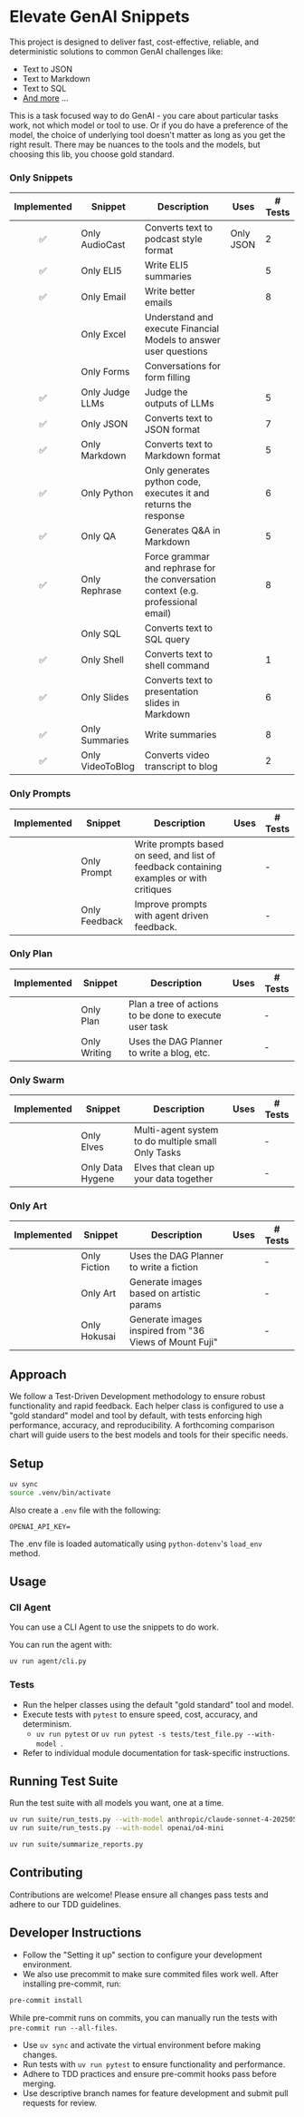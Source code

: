 # Elevate GenAI Snippets
This project is designed to deliver fast, cost-effective, reliable, and deterministic solutions to common GenAI challenges like:
- Text to JSON
- Text to Markdown
- Text to SQL
- [And more](#snippets) ...

This is a task focused way to do GenAI - you care about particular tasks work, not which model or tool to use. Or if you do have a preference of the model, the choice of underlying tool doesn't matter as long as you get the right result. There may be nuances to the tools and the models, but choosing this lib, you choose gold standard.


### Only Snippets

| Implemented | Snippet          | Description                      | Uses      | # Tests |
|:-----------:|------------------|----------------------------------|-----------|---------|
| ✅          | Only AudioCast      | Converts text to podcast style format | Only JSON | 2       |
| ✅          | Only ELI5          | Write ELI5 summaries        |           | 5       |
| ✅          | Only Email         | Write better emails        |           | 8       |
|           | Only Excel         | Understand and execute Financial Models to answer user questions        |           |        |
|           | Only Forms         | Conversations for form filling       |           |        |
| ✅          | Only Judge LLMs    | Judge the outputs of LLMs        |           | 5       |
| ✅          | Only JSON          | Converts text to JSON format     |           | 7       |
| ✅          | Only Markdown      | Converts text to Markdown format |           | 5       |
| ✅          | Only Python        | Only generates python code, executes it and returns the response |           | 6       |
| ✅          | Only QA            | Generates Q&A in Markdown |           | 5       |
| ✅          | Only Rephrase      | Force grammar and rephrase for the conversation context (e.g. professional email) |           | 8       |
|          | Only SQL           | Converts text to SQL query       |           |        |
| ✅          | Only Shell         | Converts text to shell command |           | 1       |
| ✅          | Only Slides        | Converts text to presentation slides in Markdown |           | 6       |
| ✅          | Only Summaries     | Write summaries        |           | 8       |
| ✅          | Only VideoToBlog   | Converts video transcript to blog |           | 2       |

### Only Prompts

| Implemented | Snippet          | Description                      | Uses | # Tests |
|:-----------:|------------------|----------------------------------|------|---------|
|            | Only Prompt      | Write prompts based on seed, and list of feedback containing examples or with critiques |      | -       |
|            | Only Feedback      | Improve prompts with agent driven feedback. |      | -       |


### Only Plan

| Implemented | Snippet          | Description                      | Uses | # Tests |
|:-----------:|------------------|----------------------------------|------|---------|
|            | Only Plan      | Plan a tree of actions to be done to execute user task |      | -       |
|            | Only Writing      | Uses the DAG Planner to write a blog, etc. |      | -       |

### Only Swarm

| Implemented | Snippet          | Description                      | Uses | # Tests |
|:-----------:|------------------|----------------------------------|------|---------|
|            | Only Elves | Multi-agent system to do multiple small Only Tasks |      | -       |
|            | Only Data Hygene | Elves that clean up your data together |      | -       |

### Only Art

| Implemented | Snippet          | Description                      | Uses | # Tests |
|:-----------:|------------------|----------------------------------|------|---------|
|            | Only Fiction      | Uses the DAG Planner to write a fiction |      | -       |
|            | Only Art      | Generate images based on artistic params |      | -       |
|            | Only Hokusai      | Generate images inspired from "36 Views of Mount Fuji" |      | -       |


## Approach
We follow a Test-Driven Development methodology to ensure robust functionality and rapid feedback. Each helper class is configured to use a "gold standard" model and tool by default, with tests enforcing high performance, accuracy, and reproducibility. A forthcoming comparison chart will guide users to the best models and tools for their specific needs.

## Setup

```bash
uv sync
source .venv/bin/activate
```

Also create a `.env` file with the following:
```
OPENAI_API_KEY=
```
The .env file is loaded automatically using `python-dotenv`'s `load_env` method.

## Usage

### ClI Agent
You can use a CLI Agent to use the snippets to do work.

You can run the agent with:
```bash
uv run agent/cli.py
```

### Tests

- Run the helper classes using the default "gold standard" tool and model.
- Execute tests with `pytest` to ensure speed, cost, accuracy, and determinism.
    - `uv run pytest` or `uv run pytest -s tests/test_file.py --with-model `.
- Refer to individual module documentation for task-specific instructions.

## Running Test Suite
Run the test suite with all models you want, one at a time.

```bash
uv run suite/run_tests.py --with-model anthropic/claude-sonnet-4-20250514
uv run suite/run_tests.py --with-model openai/o4-mini

uv run suite/summarize_reports.py
```

## Contributing

Contributions are welcome! Please ensure all changes pass tests and adhere to our TDD guidelines.

## Developer Instructions

- Follow the "Setting it up" section to configure your development environment.
- We also use precommit to make sure commited files work well. After installing pre-commit, run:
```bash
pre-commit install
```
While pre-commit runs on commits, you can manually run the tests with `pre-commit run --all-files`.
- Use `uv sync` and activate the virtual environment before making changes.
- Run tests with `uv run pytest` to ensure functionality and performance.
- Adhere to TDD practices and ensure pre-commit hooks pass before merging.
- Use descriptive branch names for feature development and submit pull requests for review.
